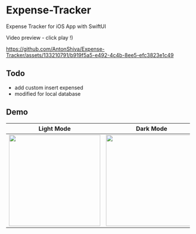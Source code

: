 # Expense-Tracker
Expense Tracker for iOS App with SwiftUI

Video preview - click play !)


https://github.com/AntonShiva/Expense-Tracker/assets/133210791/b919f5a5-e492-4c4b-8ee5-efc3823e1c49


## Todo
- add custom insert expensed
- modified for local database
## Demo
| Light Mode | Dark Mode |
| :---------: | :---------: |
| <img src="https://github.com/AntonShiva/Expense-Tracker/assets/133210791/0eb0cb5f-b4ca-4980-b663-23570067c2df" width="250px" /> | <img src="https://github.com/AntonShiva/Expense-Tracker/assets/133210791/be4678d8-d241-4984-9c75-071c6d5142aeg" width="250px" /> |
